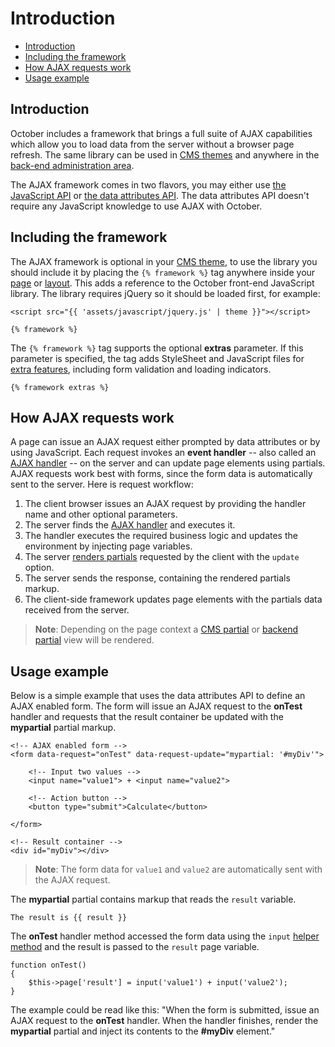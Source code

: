 # Introduction

- [Introduction](#introduction)
- [Including the framework](#framework-script)
- [How AJAX requests work](#how-ajax-works)
- [Usage example](#usage-example)

<a name="introduction"></a>
## Introduction

October includes a framework that brings a full suite of AJAX capabilities which allow you to load data from the server without a browser page refresh. The same library can be used in [CMS themes](../cms/themes) and anywhere in the [back-end administration area](../backend/controllers-ajax#ajax).

The AJAX framework comes in two flavors, you may either use [the JavaScript API](../ajax/javascript-api) or [the data attributes API](../ajax/attributes-api). The data attributes API doesn't require any JavaScript knowledge to use AJAX with October.

<a name="framework-script"></a>
## Including the framework

The AJAX framework is optional in your [CMS theme](../cms/themes), to use the library you should include it by placing the `{% framework %}` tag anywhere inside your [page](../cms/pages) or [layout](../cms/layouts). This adds a reference to the October front-end JavaScript library. The library requires jQuery so it should be loaded first, for example:

    <script src="{{ 'assets/javascript/jquery.js' | theme }}"></script>

    {% framework %}

The `{% framework %}` tag supports the optional **extras** parameter. If this parameter is specified, the tag adds StyleSheet and JavaScript files for [extra features](../ajax/extras), including form validation and loading indicators.

    {% framework extras %}

<a name="how-ajax-works"></a>
## How AJAX requests work

A page can issue an AJAX request either prompted by data attributes or by using JavaScript. Each request invokes an **event handler** -- also called an [AJAX handler](../ajax/handlers) -- on the server and can update page elements using partials. AJAX requests work best with forms, since the form data is automatically sent to the server. Here is request workflow:

1. The client browser issues an AJAX request by providing the handler name and other optional parameters.
2. The server finds the [AJAX handler](../ajax/handlers) and executes it.
3. The handler executes the required business logic and updates the environment by injecting page variables.
4. The server [renders partials](../ajax/update-partials) requested by the client with the `update` option.
5. The server sends the response, containing the rendered partials markup.
6. The client-side framework updates page elements with the partials data received from the server.

> **Note**: Depending on the page context a [CMS partial](../cms/partials) or [backend partial](../backend/views-partials) view will be rendered.

<a name="usage-example"></a>
## Usage example

Below is a simple example that uses the data attributes API to define an AJAX enabled form. The form will issue an AJAX request to the **onTest** handler and requests that the result container be updated with the **mypartial** partial markup.

    <!-- AJAX enabled form -->
    <form data-request="onTest" data-request-update="mypartial: '#myDiv'">

        <!-- Input two values -->
        <input name="value1"> + <input name="value2">

        <!-- Action button -->
        <button type="submit">Calculate</button>

    </form>

    <!-- Result container -->
    <div id="myDiv"></div>

> **Note**: The form data for `value1` and `value2` are automatically sent with the AJAX request.

The **mypartial** partial contains markup that reads the `result` variable.

    The result is {{ result }}

The **onTest** handler method accessed the form data using the `input` [helper method](../services/helper#method-input) and the result is passed to the `result` page variable.

    function onTest()
    {
        $this->page['result'] = input('value1') + input('value2');
    }

The example could be read like this: "When the form is submitted, issue an AJAX request to the **onTest** handler. When the handler finishes, render the **mypartial** partial and inject its contents to the **#myDiv** element."
